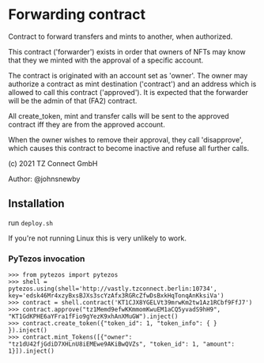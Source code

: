 # Forwarding contract


Contract to forward transfers and mints to another, when authorized.

This contract ('forwarder') exists in order that owners of NFTs may
   know that they we minted with the approval of a specific account.

The contract is originated with an account set as 'owner'. The owner
   may authorize a contract as mint destination ('contract') and an
   address which is allowed to call this contract ('approved'). It is
   expected that the forwarder will be the admin of that (FA2)
   contract.

All create_token, mint and transfer calls will be sent to the approved
   contract iff they are from the approved account.

When the owner wishes to remove their approval, they call
   'disapprove', which causes this contract to become inactive and
   refuse all further calls.

(c) 2021 TZ Connect GmbH

Author: @johnsnewby

## Installation

run `deploy.sh`

If you're not running Linux this is very unlikely to work.

### PyTezos invocation

```
>>> from pytezos import pytezos
>>> shell = pytezos.using(shell='http://vastly.tzconnect.berlin:10734', key='edsk46Mr4xzyBxsBJXs3scYzAfx3RGRcZfwDsBxkHqTonqAnKksiVa')
>>> contract = shell.contract('KT1CJX8YGELVt39mrwKm2tw1Az1RCbf9FfJ7')
>>> contract.approve("tz1Memd9efwKKmmomKwuEM1aCQ5yvadS9hH9", "KT1GdKPHE6aYFra1fFio9gYezK9xhAnXMuGW").inject()
>>> contract.create_token({"token_id": 1, "token_info": { } }).inject()
>>> contract.mint_Tokens([{"owner": "tz1dU42fjGdiD7XHLnU8iEMEwe9AKiBwQVZs", "token_id": 1, "amount": 1}]).inject()
```
